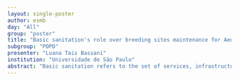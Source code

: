 ```yaml
---
layout: single-poster
author: esmb
day: "All"
group: "poster"
title: "Basic sanitation's role over breeding sites maintenance for Aedes aegypti development during rain absence according to a fuzzy rule-based system"
subgroup: "POPD"
presenter: "Luana Tais Bassani"
institution: "Universidade de São Paulo"
abstract: "Basic sanitation refers to the set of services, infrastructures, and operational installations for the supply of drinking water, sanitary sewerage, and management of solid waste. A precarious basic sanitation service contributes to the spreading of water-diseases. The delimitation of the urban and rural areas supports the public policies of sanitation investment and vector-borne control. In continental land sized countries like Brazil, this categorization has the influence of subjective aspects from peri-urban areas. When we evaluate sanitation system efficiency, we take into account that the total population services matter, which helps to understand and avoid frontier region border diseases that can potentially spread to urban regions and cause outbreaks. Recent episodes of Aedes aegypti related diseases in Brazilian regions that used to be immune, due to the geographic location and severe winters, shows that Brazilian public health is not prepared to deal with Aedes aegypti development. We propose a fuzzy rule-based system to measure the influence of sanitation and rain lack over the Aedes aegypti population dynamics. The system entries are fuzzy sets that involve four linguistic variables, which are the percentage of the urban population, as well as the percentage of served population by water supply, frequents solid waste collection, and sanitary sewerage. We use real data disclosed by the Brazilian institutions IBGE and SNIS (Instituto Brasileiro de Geografia e Estatística - Brazilian Institute of Geography and Statistics; Sistema Nacional de Informações sobre Saneamento - Brazilian sanitation information system). The system output feeds a characteristic parameter, which aims to quantify the contribution attributed to the basic sanitation of the city on the maintenance of breeding sites of Aedes aegypti during periods without rain. The fuzzy system provides a value that represents a parameter, which we couple to the age and stage-structured population projection matrix model for Aedes aegypti. A value closer to 0 means that the sanitation panorama of the city is ideal, and the Aedes aegypti population development is limited, according to lower precipitation periods. Spite of the slow development due to the water sources' lack, it is sensitive to temperature and individuals' age. Through the model, basic sanitation plays a role over stimuli for the quiescent egg, and mortality of larva and pupa during periods with a few precipitation millimeters episodes. Through this analysis, we are forecasting population dynamics fluctuations in drier periods, which is highly influenced by basic sanitation in municipalities that offer precarious sanitation services."
---
```



